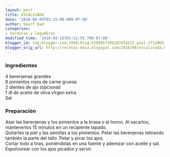```yaml
---
layout: post
title: ESCALIVADA
date: '2010-08-09T03:35:00.000-07:00'
author: Smurf Dad
categories:
- Verduras y legumbres
modified_time: '2016-03-16T01:52:55.798-07:00'
blogger_id: tag:blogger.com,1999:blog-5299957599287034512.post-2712065112726321683
blogger_orig_url: http://recetas-desa.blogspot.com/2010/08/escalivada.html
---
```


<h3>Ingredientes</h3>4 berenjenas grandes<br />8 pimientos rojos de carne gruesa<br />2 dientes de ajo (opcional)<br />1 dl de aceite de oliva virgen extra<br />Sal<br /><h3>Preparación</h3>Asar las berenjenas y los pimientos a la brasa o al horno. Al sacarlos, mantenerlos 15 minutos en un recipiente tapado.<br />Quitarles la piel y las semillas a los pimientos. Pelar las berenjenas retirando también la parte del tallo. Pelar y picar los ajos.<br />Cortar todo a tiras, poniéndolas en una fuente y aderezar con aceite y sal. Espolvorear con los ajos picados y servir.